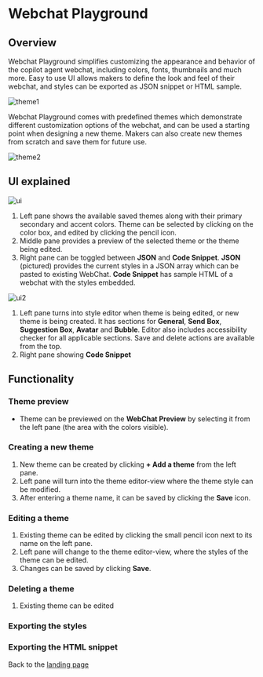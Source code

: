 # Webchat Playground
## Overview
Webchat Playground simplifies customizing the appearance and behavior of the copilot agent webchat, including colors, fonts, thumbnails and much more. Easy to use UI allows makers to define the look and feel of their webchat, and styles can be exported as JSON snippet or HTML sample.

![theme1](https://github.com/user-attachments/assets/fffea4df-5958-4293-98bd-d798d450af15)

Webchat Playground comes with predefined themes which demonstrate different customization options of the webchat, and can be used a starting point when designing a new theme. Makers can also create new themes from scratch and save them for future use.

![theme2](https://github.com/user-attachments/assets/6b5f07aa-2462-4121-b813-7abddf31c8dc)

## UI explained

![ui](https://github.com/user-attachments/assets/150f4314-5909-4ff8-b788-d064a9a5a82c)

1. Left pane shows the available saved themes along with their primary secondary and accent colors. Theme can be selected by clicking on the color box, and edited by clicking the pencil icon.
2. Middle pane provides a preview of the selected theme or the theme being edited.
3. Right pane can be toggled between **JSON** and **Code Snippet**. **JSON** (pictured) provides the current styles in a JSON array which can be pasted to existing WebChat. **Code Snippet** has sample HTML of a webchat with the styles embedded.

![ui2](https://github.com/user-attachments/assets/19c75edf-20f7-48b1-b43a-b4f26e91a3d4)

1. Left pane turns into style editor when theme is being edited, or new theme is being created. It has sections for **General**, **Send Box**, **Suggestion Box**, **Avatar** and **Bubble**. Editor also includes accessibility checker for all applicable sections. Save and delete actions are available from the top.
2. Right pane showing **Code Snippet**
   
## Functionality

### Theme preview

* Theme can be previewed on the **WebChat Preview** by selecting it from the left pane (the area with the colors visible).

### Creating a new theme

1. New theme can be created by clicking **+ Add a theme** from the left pane.
1. Left pane will turn into the theme editor-view where the theme style can be modified.
1. After entering a theme name, it can be saved by clicking the **Save** icon.

### Editing a theme

1. Existing theme can be edited by clicking the small pencil icon next to its name on the left pane.
1. Left pane will change to the theme editor-view, where the styles of the theme can be edited.
1. Changes can be saved by clicking **Save**.

### Deleting a theme

1. Existing theme can be edited 
### Exporting the styles

### Exporting the HTML snippet



Back to the [landing page](./README.md#power-cat-copilot-studio-kit)
